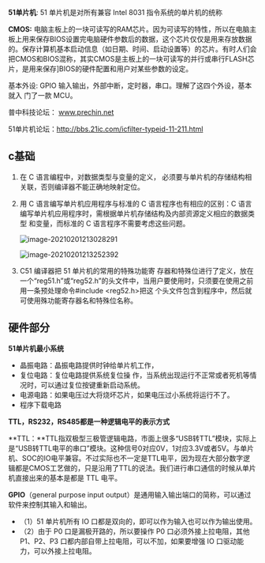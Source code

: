 

**51单片机**: 51 单片机是对所有兼容 Intel 8031 指令系统的单片机的统称

**CMOS:** 电脑主板上的一块可读写的RAM芯片。因为可读写的特性，所以在电脑主板上用来保存BIOS设置完电脑硬件参数后的数据，这个芯片仅仅是用来存放数据的。保存计算机基本启动信息（如日期、时间、启动设置等）的芯片。有时人们会把CMOS和BIOS混称，其实CMOS是主板上的一块可读写的并行或串行FLASH芯片，是用来保存]BIOS的硬件配置和用户对某些参数的设定。



基本外设: GPIO 输入输出，外部中断，定时器，串口。理解了这四个外设，基本就入 门了一款 MCU。

普中科技论坛： www.prechin.net 

51单片机论坛：http://bbs.21ic.com/icfilter-typeid-11-211.html



## c基础

1. 在 C 语言编程中，对数据类型与变量的定义， 必须要与单片机的存储结构相关联，否则编译器不能正确地映射定位。

2. 用 C 语言编写单片机应用程序与标准的 C 语言程序也有相应的区别：C 语言编写单片机应用程序时，需根据单片机存储结构及内部资源定义相应的数据类型 和变量，而标准的 C 语言程序不需要考虑这些问题。

   ![image-20210201213028291](C:\Users\SHUHAN\AppData\Roaming\Typora\typora-user-images\image-20210201213028291.png)

   ![image-20210201213252392](C:\Users\SHUHAN\AppData\Roaming\Typora\typora-user-images\image-20210201213252392.png)



3. C51 编译器把 51 单片机的常用的特殊功能寄 存器和特殊位进行了定义，放在一个“reg51.h”或“reg52.h”的头文件中，当用户要使用时，只须要在使用之前用一条预处理命令#include <reg52.h>把这 个头文件包含到程序中，然后就可使用殊功能寄存器名和特殊位名称。

## 硬件部分

**51单片机最小系统** 

- 晶振电路：晶振电路提供时钟给单片机工作，
- 复位电路：复位电路提供系统复位操 作，当系统出现运行不正常或者死机等情况时，可以通过复位按键重新启动系统。
- 电源电路：如果电压过大将烧坏芯片，如果电压过小系统将运行不了。
- 程序下载电路

**TTL，RS232，RS485都是一种逻辑电平的表示方式**

**TTL：**TTL指双极型三极管逻辑电路，市面上很多“USB转TTL”模块，实际上是“USB转TTL电平的串口”模块。这种信号0对应0V，1对应3.3V或者5V。与单片机、SOC的IO电平兼容。不过实际也不一定是TTL电平，因为现在大部分数字逻辑都是CMOS工艺做的，只是沿用了TTL的说法。我们进行串口通信的时候从单片机直接出来的基本是都是 TTL 电平。



**GPIO**（general purpose input output）是通用输入输出端口的简称，可以通过软件来控制其输入和输出。

- （1）51 单片机所有 IO 口都是双向的，即可以作为输入也可以作为输出使用。
- （2）由于 P0 口是漏极开路的，所以要操作 P0 口必须外接上拉电阻，其他P1、P2、P3 口都内部自带上拉电阻，可以不加，如果要增强 IO 口驱动能力，可以外接上拉电阻。